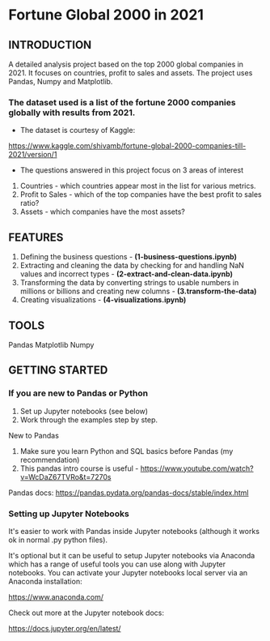 # Fortune Global 2000 in 2021

## INTRODUCTION

A detailed analysis project based on the top 2000 global companies in 2021. It focuses on countries, profit to sales and assets. The project uses Pandas, Numpy and Matplotlib. 

### The dataset used is a list of the fortune 2000 companies globally with results from 2021.
- The dataset is courtesy of Kaggle:

https://www.kaggle.com/shivamb/fortune-global-2000-companies-till-2021/version/1

- The questions answered in this project focus on 3 areas of interest

1. Countries - which countries appear most in the list for various metrics.
2. Profit to Sales - which of the top companies have the best profit to sales ratio?
2. Assets - which companies have the most assets?

## FEATURES
1. Defining the business questions - **(1-business-questions.ipynb)**
2. Extracting and cleaning the data by checking for and handling NaN values and incorrect types - **(2-extract-and-clean-data.ipynb)**
3. Transforming the data by converting strings to usable numbers in millions or billions and creating new columns - **(3.transform-the-data)**
4. Creating visualizations - **(4-visualizations.ipynb)**

## TOOLS
Pandas
Matplotlib
Numpy

## GETTING STARTED

### If you are new to Pandas or Python

1. Set up Jupyter notebooks (see below)
2. Work through the examples step by step.

New to Pandas
1. Make sure you learn Python and SQL basics before Pandas (my recommendation)
2. This pandas intro course is useful - https://www.youtube.com/watch?v=WcDaZ67TVRo&t=7270s

Pandas docs:
https://pandas.pydata.org/pandas-docs/stable/index.html

### Setting up Jupyter Notebooks

It's easier to work with Pandas inside Jupyter notebooks (although it works ok in normal .py python files). 

It's optional but it can be useful to setup Jupyter notebooks via Anaconda which has a range of useful tools you can use along with Jupyter notebooks.  You can activate your Jupyter notebooks local server via an Anaconda installation:

https://www.anaconda.com/

Check out more at the Jupyter notebook docs:

https://docs.jupyter.org/en/latest/ 
